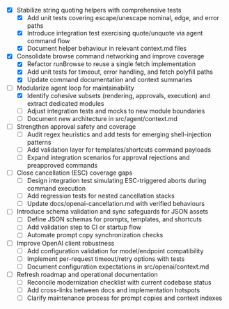 - [x] Stabilize string quoting helpers with comprehensive tests
  - [x] Add unit tests covering escape/unescape nominal, edge, and error paths
  - [x] Introduce integration test exercising quote/unquote via agent command flow
  - [x] Document helper behaviour in relevant context.md files
- [x] Consolidate browse command networking and improve coverage
  - [x] Refactor runBrowse to reuse a single fetch implementation
  - [x] Add unit tests for timeout, error handling, and fetch polyfill paths
  - [x] Update command documentation and context summaries
- [ ] Modularize agent loop for maintainability
  - [x] Identify cohesive subsets (rendering, approvals, execution) and extract dedicated modules
  - [ ] Adjust integration tests and mocks to new module boundaries
  - [ ] Document new architecture in src/agent/context.md
- [ ] Strengthen approval safety and coverage
  - [ ] Audit regex heuristics and add tests for emerging shell-injection patterns
  - [ ] Add validation layer for templates/shortcuts command payloads
  - [ ] Expand integration scenarios for approval rejections and preapproved commands
- [ ] Close cancellation (ESC) coverage gaps
  - [ ] Design integration test simulating ESC-triggered aborts during command execution
  - [ ] Add regression tests for nested cancellation stacks
  - [ ] Update docs/openai-cancellation.md with verified behaviours
- [ ] Introduce schema validation and sync safeguards for JSON assets
  - [ ] Define JSON schemas for prompts, templates, and shortcuts
  - [ ] Add validation step to CI or startup flow
  - [ ] Automate prompt copy synchronization checks
- [ ] Improve OpenAI client robustness
  - [ ] Add configuration validation for model/endpoint compatibility
  - [ ] Implement per-request timeout/retry options with tests
  - [ ] Document configuration expectations in src/openai/context.md
- [ ] Refresh roadmap and operational documentation
  - [ ] Reconcile modernization checklist with current codebase status
  - [ ] Add cross-links between docs and implementation hotspots
  - [ ] Clarify maintenance process for prompt copies and context indexes
